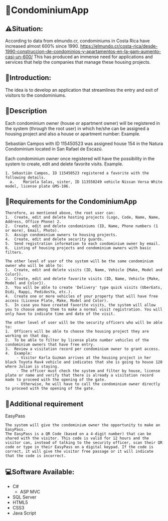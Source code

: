 # 🌆CondominiumApp

## ⚠️Situation:
According to data from elmundo.cr, condominiums in Costa Rica have increased almost 600% since 1990.
https://elmundo.cr/costa-rica/desde-1990-construccion-de-condominios-y-apartamentos-en-la-gam-aumento-casi-un-600/
This has produced an immense need for applications and services that help the companies that manage these housing projects.

## 💬Introduction:
The idea is to develop an application that streamlines the entry and exit of visitors to the condominiums.

## 📑Description
Each condominium owner (house or apartment owner) will be registered in the system (through the root user) in which he/she can be assigned a housing project and also a house or apartment number:
Example. 

Sebastián Campos with ID 115450523 was assigned house 154 in the Natura Condominium located in San Rafael de Escazú.

Each condominium owner once registered will have the possibility in the system to create, edit and delete favorite visits.
Example.
```
1. Sebastián Campos, ID 115450523 registered a favorite with the following details.
  a.	Mariela Salas, sister, ID 113550249 vehicle Nissan Versa White model, license plate GMS-106.
```

## 📝Requirements for the CondominiumApp
```
Therefore, as mentioned above, the root user can:
1.  Create, edit and delete hosting projects (Logo, Code, Name, Name, Address, Office Phone) 2.
2.	Create, edit and delete condominiums (ID, Name, Phone numbers (1 or more), Email, Photo).
3.	Assign condominium owners to housing projects.
4.  Create, edit and delete security guards.
5.	Send registration information to each condominium owner by email.
6.  Listing of housing projects and condominium owners with basic filters.
```
```
The other level of user of the system will be the same condominium owner who will be able to:
1.  Create, edit and delete visits (ID, Name, Vehicle {Make, Model and Color}).
2.	Create, edit and delete favorite visits (ID, Name, Vehicle {Make, Model and Color}).
3.	You will be able to create 'Delivery' type quick visits (UberEats, Didi, Rappi, PedidosYa, etc.).
4.	Create one or more vehicles of your property that will have free access (License Plate, Make, Model and Color).
5.	In case you have created favorite visits, the system will allow you to choose among them to make a normal visit registration. You will only have to indicate time and date of the visit.
```
```
The other level of user will be the security officers who will be able to:
1.	Officers will be able to choose the housing project they are working on that day.
2.	To be able to filter by license plate number vehicles of the condominium owners that have free entry.
3.	Review a visitation record per condominium owner to grant access.
4.	Example:
     - Visitor Karla Guzman arrives at the housing project in her black Toyota Rav4 vehicle and indicates that she is going to house 120 where Julian is staying.
     - The officer must check the system and filter by house, license plate or name and verify that there is already a visitation record made to proceed with the opening of the gate.
     - Otherwise, he will have to call the condominium owner directly to proceed with the opening of the gate.
```
## 🚨Additional requirement
EasyPass
```
The system will give the condominium owner the opportunity to make an EasyPass. 
The EasyPass is a QR Code (based on a 4-digit number) that can be shared with the visitor. This code is valid for 12 hours and the visitor can, instead of talking to the security officer, scan their QR code or type in their EasyPass on a digital keypad. If the code is correct, it will give the visitor free passage or it will indicate that the code is incorrect.
```
## 💻Software Available:
- C#
  - ASP MVC
- SQL Server
- HTML5
- CSS3
- Java Script
